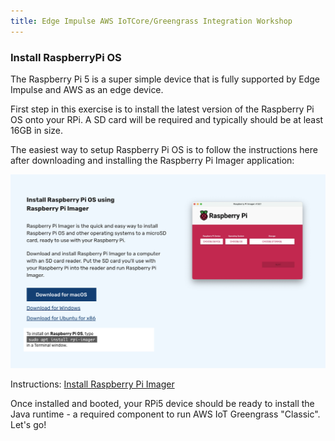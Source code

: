```yaml
---
title: Edge Impulse AWS IoTCore/Greengrass Integration Workshop
---
```


### Install RaspberryPi OS

The Raspberry Pi 5 is a super simple device that is fully supported by Edge Impulse and AWS as an edge device. 

First step in this exercise is to install the latest version of the Raspberry Pi OS onto your RPi. A SD card will be required and typically should be at least 16GB in size. 

The easiest way to setup Raspberry Pi OS is to follow the instructions here after downloading and installing the Raspberry Pi Imager application:

![Raspberry Pi Imager](RPi_Imager.png)

Instructions: [Install Raspberry Pi Imager](https://www.raspberrypi.com/software/)

Once installed and booted, your RPi5 device should be ready to install the Java runtime - a required component to run AWS IoT Greengrass "Classic".  Let's go!

